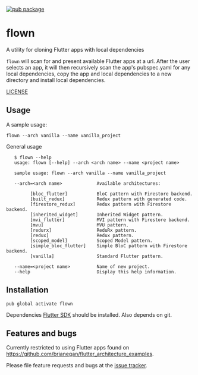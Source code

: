 [![pub package](https://img.shields.io/pub/v/flown.svg)](https://pub.dartlang.org/packages/flown)

# flown

A utility for cloning Flutter apps with local dependencies

`flown` will scan for and present available Flutter apps at a url. After the user 
selects an app, it will then recursively scan the app's pubspec.yaml for any local dependencies, 
copy the app and local dependencies to a new directory and install local dependencies.

[LICENSE](https://github.com/mmcc007/flown/blob/master/LICENSE)

## Usage

A sample usage:

    flown --arch vanilla --name vanilla_project

General usage
```
   $ flown --help
   usage: flown [--help] --arch <arch name> --name <project name>
   
   sample usage: flown --arch vanilla --name vanilla_project
   
   --arch=<arch name>             Available architectures:
   
         [bloc_flutter]           BloC pattern with Firestore backend.
         [built_redux]            Redux pattern with generated code.
         [firestore_redux]        Redux pattern with Firestore backend.
         [inherited_widget]       Inherited Widget pattern.
         [mvi_flutter]            MVI pattern with Firestore backend.
         [mvu]                    MVU pattern.
         [redurx]                 ReduRx pattern.
         [redux]                  Redux pattern.
         [scoped_model]           Scoped Model pattern.
         [simple_bloc_flutter]    Simple BloC pattern with Firestore backend.
         [vanilla]                Standard Flutter pattern.
   
   --name=<project name>          Name of new project.
   --help                         Display this help information.
```
 
## Installation

    pub global activate flown

Dependencies
[Flutter SDK](https://flutter.io/get-started/install/) should be installed. Also depends on git.

## Features and bugs

Currently restricted to using Flutter apps found on https://github.com/brianegan/flutter_architecture_examples.

Please file feature requests and bugs at the [issue tracker][tracker].

[tracker]: https://github.com/mmcc007/flown/issues
